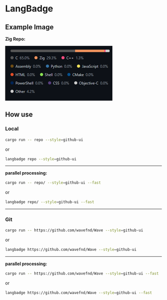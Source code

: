 # LangBadge

## Example Image

**Zig Repo:**

![zigrepo.png](.github/zigrepo.png)

## How use

### Local

```bash
cargo run -- repo --style=github-ui
```

or

```bash
langbadge repo --style=github-ui
```

---

**parallel processing:**

```bash
cargo run -- repo/ --style=github-ui --fast
```

or

```bash
langbadge repo/ --style=github-ui --fast
```

---

### Git

```bash
cargo run -- https://github.com/wavefnd/Wave --style=github-ui
```

or

```bash
langbadge https://github.com/wavefnd/Wave --style=github-ui
```

---

**parallel processing:**

```bash
cargo run -- https://github.com/wavefnd/Wave --style=github-ui --fast
```

or

```bash
langbadge https://github.com/wavefnd/Wave --style=github-ui --fast
```
